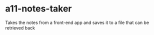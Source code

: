 # a11-notes-taker
Takes the notes from a front-end app and saves it to a file that can be retrieved back
